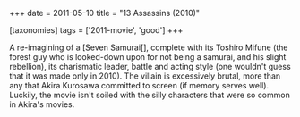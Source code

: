 +++
date = 2011-05-10
title = "13 Assassins (2010)"

[taxonomies]
tags = ['2011-movie', 'good']
+++

A re-imagining of a \[Seven Samurai\[\], complete with its Toshiro
Mifune (the forest guy who is looked-down upon for not being a samurai,
and his slight rebellion), its charismatic leader, battle and acting
style (one wouldn\'t guess that it was made only in 2010). The villain
is excessively brutal, more than any that Akira Kurosawa committed to
screen (if memory serves well). Luckily, the movie isn\'t soiled with
the silly characters that were so common in Akira\'s movies.
